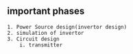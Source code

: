 ## important phases
    1. Power Source design(invertor design)
    2. simulation of invertor
    3. Circuit design
        i. transmitter
